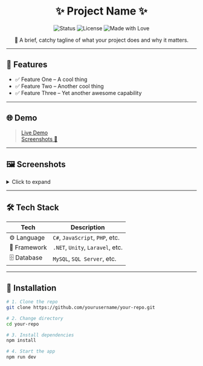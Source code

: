 <h1 align="center">✨ Project Name ✨</h1>

<p align="center">
  <img src="https://img.shields.io/badge/Status-Active-brightgreen.svg" alt="Status">
  <img src="https://img.shields.io/badge/License-MIT-blue.svg" alt="License">
  <img src="https://img.shields.io/badge/Made%20with-❤️-red.svg" alt="Made with Love">
</p>

<p align="center">
  🚀 A brief, catchy tagline of what your project does and why it matters.
</p>

---

## 🎯 Features

- ✅ Feature One – A cool thing
- ✅ Feature Two – Another cool thing
- ✅ Feature Three – Yet another awesome capability

---

## 🌐 Demo

> [Live Demo](https://your-demo-link.com)  
> [Screenshots 📸](#-screenshots)

---

## 🖼️ Screenshots

<details>
<summary>Click to expand</summary>

| Home | Dashboard |
|------|-----------|
| ![Home](assets/home.png) | ![Dashboard](assets/dashboard.png) |

</details>

---

## 🛠️ Tech Stack

| Tech | Description |
|------|-------------|
| ⚙️ Language | `C#`, `JavaScript`, `PHP`, etc. |
| 🧰 Framework | `.NET`, `Unity`, `Laravel`, etc. |
| 🗄️ Database | `MySQL`, `SQL Server`, etc. |

---

## 🚀 Installation

```bash
# 1. Clone the repo
git clone https://github.com/yourusername/your-repo.git

# 2. Change directory
cd your-repo

# 3. Install dependencies
npm install

# 4. Start the app
npm run dev
